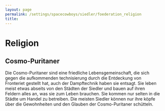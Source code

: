 ```yaml
---
layout: page
permalink: /settings/spacecowboys/siedler/foederation_religion
title: 
---
```


# Religion

## Cosmo-Puritaner

Die Cosmo-Puritaner sind eine friedliche Lebensgemeinschaft, die sich gegen die aufkommenden technisierung durch die Entdeckung von Fronteriet gestellt hat, auch der Dampftechnik haben sie entsagt. Sie leben meist etwas abseits von den Städten der Siedler und bauen auf ihren Feldern alles an, was sie zum Leben brauchen. Sie kommen nur selten in die Städte um Handel zu betreiben. Die meisten Siedler können nur ihre köpfe über die Gewohnheiten und den Glauben der Cosmo-Puritaner schütteln.

